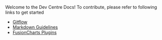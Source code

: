 Welcome to the Dev Centre Docs! To contribute, please refer to following links to get started

-  [Gitflow](https://github.com/fusioncharts/dev_centre_docs/wiki/Gitflow)
-  [Markdown Guidelines](https://github.com/fusioncharts/dev_centre_docs/wiki/Markdown-Guidelines)
-  [FusionCharts Plugins](https://github.com/fusioncharts/dev_centre_docs/wiki/FusionCharts-Plugins)
